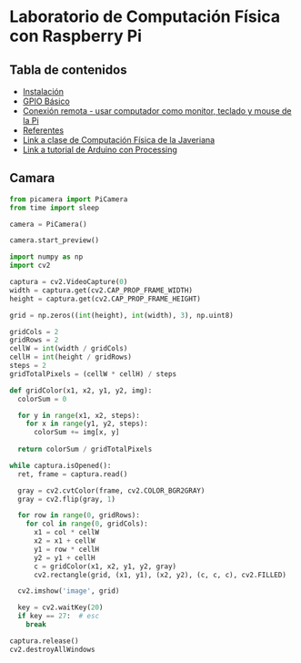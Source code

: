 # Laboratorio de Computación Física con Raspberry Pi

## Tabla de contenidos

- [Instalación](01-instalación.md)
- [GPIO Básico](02-gpio-básico.md)
- [Conexión remota - usar computador como monitor, teclado y mouse de la Pi](03-conexión-remota.md)
- [Referentes](referentes.md)
- [Link a clase de Computación Física de la Javeriana](https://cf.juancgonzalez.com)
- [Link a tutorial de Arduino con Processing](https://cf.juancgonzalez.com/cronograma/semana8-codigo.html)


## Camara

```python
from picamera import PiCamera
from time import sleep

camera = PiCamera()

camera.start_preview()
```

```python
import numpy as np
import cv2

captura = cv2.VideoCapture(0)
width = captura.get(cv2.CAP_PROP_FRAME_WIDTH)
height = captura.get(cv2.CAP_PROP_FRAME_HEIGHT)

grid = np.zeros((int(height), int(width), 3), np.uint8)

gridCols = 2
gridRows = 2
cellW = int(width / gridCols)
cellH = int(height / gridRows)
steps = 2
gridTotalPixels = (cellW * cellH) / steps

def gridColor(x1, x2, y1, y2, img):
  colorSum = 0

  for y in range(x1, x2, steps):
    for x in range(y1, y2, steps):
      colorSum += img[x, y]
  
  return colorSum / gridTotalPixels

while captura.isOpened():
  ret, frame = captura.read()

  gray = cv2.cvtColor(frame, cv2.COLOR_BGR2GRAY)
  gray = cv2.flip(gray, 1)

  for row in range(0, gridRows):
    for col in range(0, gridCols):
      x1 = col * cellW
      x2 = x1 + cellW
      y1 = row * cellH
      y2 = y1 + cellH
      c = gridColor(x1, x2, y1, y2, gray)
      cv2.rectangle(grid, (x1, y1), (x2, y2), (c, c, c), cv2.FILLED)

  cv2.imshow('image', grid)

  key = cv2.waitKey(20)
  if key == 27:  # esc
    break

captura.release()
cv2.destroyAllWindows

```